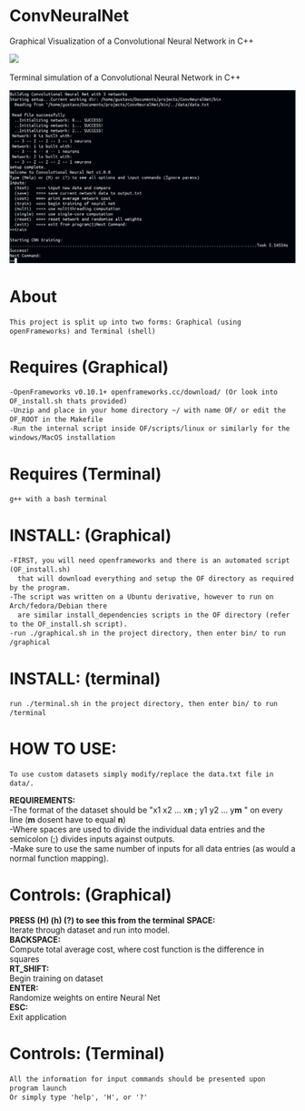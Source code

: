 # ConvNeuralNet
Graphical Visualization of a Convolutional Neural Network in C++

![](images/ConvNeuralNet.gif)

Terminal simulation of a Convolutional Neural Network in C++

![](images/terminal.png)

# **About**
	This project is split up into two forms: Graphical (using openFrameworks) and Terminal (shell)
# **Requires (Graphical)** 
  	-OpenFrameworks v0.10.1+ openframeworks.cc/download/ (Or look into OF_install.sh thats provided)
	-Unzip and place in your home directory ~/ with name OF/ or edit the OF_ROOT in the Makefile
	-Run the internal script inside OF/scripts/linux or similarly for the windows/MacOS installation
# **Requires (Terminal)** 
  	g++ with a bash terminal
# **INSTALL: (Graphical)**
  	-FIRST, you will need openframeworks and there is an automated script (OF_install.sh)
	  that will download everything and setup the OF directory as required by the program.
	-The script was written on a Ubuntu derivative, however to run on Arch/fedora/Debian there
	  are similar install_dependencies scripts in the OF directory (refer to the OF_install.sh script). 
	-run ./graphical.sh in the project directory, then enter bin/ to run /graphical
# **INSTALL: (terminal)**
	run ./terminal.sh in the project directory, then enter bin/ to run /terminal

# **HOW TO USE:**
  	To use custom datasets simply modify/replace the data.txt file in data/.
**REQUIREMENTS:**\
	-The format of the dataset should be "x1 x2 ... x**n** ; y1 y2 ... y**m** " on every line
	  (**m** dosent have to equal **n**)\
	-Where spaces are used to divide the individual data entries and the semicolon (;) divides
	  inputs against outputs.\
	-Make sure to use the same number of inputs for all data entries (as would a normal function mapping). 

# **Controls: (Graphical)**
**PRESS (H) (h) (?) to see this from the terminal**
**SPACE:**\
	Iterate through dataset and run into model.\
**BACKSPACE:**\
	Compute total average cost, where cost function is the difference in squares\
**RT_SHIFT:**\
	Begin training on dataset\
**ENTER:**\
	Randomize weights on entire Neural Net\
**ESC:**\
	Exit application
# **Controls: (Terminal)**
  	All the information for input commands should be presented upon program launch
	Or simply type 'help', 'H', or '?'
